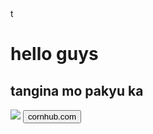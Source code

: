 
<!DOCTYPE html>
<html>
    <head>
        t
    </head>
    <body> <h1>hello guys</h1>
        <h2>tangina mo pakyu ka</h2>
        <img src="https://encrypted-tbn0.gstatic.com/images?q=tbn:ANd9GcSa26vdP4zxVlQ8D2POJzyt-wsfog7PdHbCdQ&usqp=CAU">
        <button>cornhub.com</button>
    </body>
</html>
